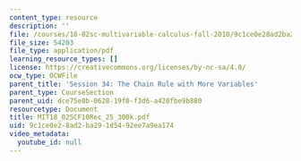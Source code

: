 ```yaml
---
content_type: resource
description: ''
file: /courses/18-02sc-multivariable-calculus-fall-2010/9c1ce0e28ad2ba291d5492ee7a9ea174_MIT18_02SCF10Rec_25_300k.pdf
file_size: 54203
file_type: application/pdf
learning_resource_types: []
license: https://creativecommons.org/licenses/by-nc-sa/4.0/
ocw_type: OCWFile
parent_title: 'Session 34: The Chain Rule with More Variables'
parent_type: CourseSection
parent_uid: dce75e0b-0628-19f0-f3d6-a420fbe9b880
resourcetype: Document
title: MIT18_02SCF10Rec_25_300k.pdf
uid: 9c1ce0e2-8ad2-ba29-1d54-92ee7a9ea174
video_metadata:
  youtube_id: null
---
```

